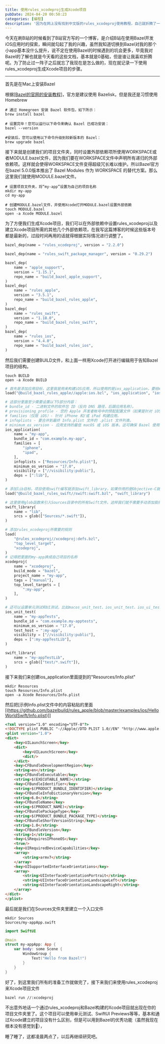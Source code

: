 ```yaml
---
title: 使用rules_xcodeproj生成Xcode项目
pubDate: 2024-04-20 00:50:23
categories: [编程]
description: '因为在网上没有找到中文版的rules_xcodeproj使用教程，自己就折腾了一下午，趁着还没忘，记录一下使用rules_xcodeproj生成Xcode项目的步骤……'
---
```


今天在刷B站的时候看到了B站官方写的一个博客，是介绍B站在使用Bazel开发iOS应用时的探索，瞬间就勾起了我的兴趣，虽然我知道切换到Bazel对我的那个小app基本没什么提升，说不定在使用Bazel的时候遇到的坑会更多，毕竟我对Bazel的了解也就是今天看的这些文档，基本就是0基础，但是谁让我喜欢折腾呢。为了防止过一阵子之后就忘了我现在是怎么做的，现在就记录一下使用rules_xcodeproj生成Xcode项目的步骤。

---

首先是在Mac上安装Bazel

根据[[Bazel的官网的安装教程](https://bazel.build/install/os-x?hl=zh-cn)]，官方是建议使用 Bazelisk，但是我还是习惯使用Homebrew

```shell
# 通过 Homegreen 安装 Bazel 软件包，如下所示：
brew install bazel

# 设置完毕！您可以运行以下命令来确认 Bazel 已成功安装：
bazel --version

#安装后，您可以使用以下命令升级到较新版本的 Bazel：
brew upgrade bazel
```

接下来就是创建我们的项目文件夹，同时设置外部依赖项所使用WORKSPACE或者MODULE.bazel文件，因为我们要在WORKSPACE文件中声明所有递归的外部依赖项。这样就会使得WORKSPACE文件变得超级冗长难以维护。所以Bazel官方在bazel 5.0.0版本推出了 Bazel Modules 作为 WORKSPACE 的替代方案。那么这里我们就使用MODULE.bazel文件。

```shell
# 设置项目文件夹，将“my-app”设置为自己的项目名称
mkdir my-app
cd my-app

# 创建MODULE.bazel文件，并使用Xcode打开MODULE.bazel设置外部依赖
touch MODULE.bazel
open -a Xcode MODULE.bazel
```

为了方便我们生成Xcode项目，我们可以在外部依赖中设置rules_xcodeproj以及建立Xcode项目所需的其他几个外部依赖项，在我写这篇博客的时候这些版本号都是最新的，过段时间再用的话就得根据实际情况进行调整了。
```python
bazel_dep(name = "rules_xcodeproj", version = "2.2.0")

bazel_dep(name = "rules_swift_package_manager", version = "0.29.2")

bazel_dep(
    name = "apple_support",
    version = "1.15.1",
    repo_name = "build_bazel_apple_support",
)
bazel_dep(
    name = "rules_apple",
    version = "3.5.1",
    repo_name = "build_bazel_rules_apple",
)
bazel_dep(
    name = "rules_swift",
    version = "1.18.0",
    repo_name = "build_bazel_rules_swift",
)
bazel_dep(
    name = "rules_ios",
    version = "4.4.0",
    repo_name = "build_bazel_rules_ios",
)
```

然后我们需要创建BUILD文件，和上面一样用Xcode打开进行编辑用于告知Bazel项目的结构。
```shell
touch BUILD
open -a Xcode BUILD
```
```python
# 首先是添加应用目标，这里我是用来构建iOS应用，所以使用的是ios_application，要给macOS写应用的话就换成macos_application。
load("@build_bazel_rules_apple//apple:ios.bzl", "ios_application", "ios_unit_test",)

# 这部分里面至少需要设置以下5部分内容：
# bundle_id - 二进制文件的软件包 ID（反向 DNS 路径，后跟应用名称）。
# provisioning_profile - 您的 Apple 开发者帐号中的预配配置文件（如果是针对 iOS 设备进行构建）。
# families（仅限 iOS）- 针对 iPhone 和/或 iPad 构建应用。
# infoplists - 要合并到最终 Info.plist 文件的 .plist 文件列表。
# minimum_os_version - 应用支持的最低 macOS 或 iOS 版本。这可确保 Bazel 使用正确的 API 级别构建应用。
ios_application(
    name = "my-app",
    bundle_id = "com.example.my-app",
    families = [
        "iphone",
        "ipad",
    ],
    infoplists = ["Resources/Info.plist"],
    minimum_os_version = "17.0",
    visibility = ["//visibility:public"],
    deps = [":lib"],
)

# 添加lib目标，项目使用swift编写就添加swift_library，如果你用的是Objective-C就使用objc_library
load("@build_bazel_rules_swift//swift:swift.bzl", "swift_library")

# 这里使用glob函数来引入Sources目录中的所有Swift文件。这样我们就不需要手动添加我们以后创建的新文件了。
swift_library(
    name = "lib",
    srcs = glob(["Sources/*.swift"]),
)

# 添加rules_xcodeproj所需要的规则
load(
    "@rules_xcodeproj//xcodeproj:defs.bzl",
    "top_level_target",
    "xcodeproj",
)
# 记得把里面的my-app换成自己项目的名称
xcodeproj(
    name = "xcodeproj",
    build_mode = "bazel",
    project_name = "my-app",
    tags = ["manual"],
    top_level_targets = [
        ":my-app",
    ],
)

# 还可以设置单元测试和UI测试，比如macos_unit_test、ios_unit_test、ios_ui_test等等，我这里就简单写一个ios_unit_test的示例，和上面一样，记得把my-app换为自己项目的名称
ios_unit_test(
    name = "my-appTests",
    bundle_id = "com.example.my-apptests",
    minimum_os_version = "17.0",
    test_host = ":my-app",
    visibility = ["//visibility:public"],
    deps = [":my-appTestLib"],
)

swift_library(
    name = "my-appTestLib",
    srcs = glob(["test/*.swift"]),
)
```

接下来我们来创建ios_application里面提到的"Resources/Info.plist"

```shell
mkdir Resources
touch Resources/Info.plist
open -a Xcode Resources/Info.plist
```

然后把[示例Info.plist文件中的内容粘贴的里面[(https://github.com/bazelbuild/rules_apple/blob/master/examples/ios/HelloWorldSwift/Info.plist)]]

```html
<?xml version="1.0" encoding="UTF-8"?>
<!DOCTYPE plist PUBLIC "-//Apple//DTD PLIST 1.0//EN" "http://www.apple.com/DTDs/PropertyList-1.0.dtd">
<plist version="1.0">
<dict>
	<key>UILaunchScreen</key>
	<dict>
		<key>UILaunchScreen</key>
		<dict/>
	</dict>
	<key>CFBundleDevelopmentRegion</key>
	<string>en</string>
	<key>CFBundleExecutable</key>
	<string>$(EXECUTABLE_NAME)</string>
	<key>CFBundleIdentifier</key>
	<string>$(PRODUCT_BUNDLE_IDENTIFIER)</string>
	<key>CFBundleInfoDictionaryVersion</key>
	<string>6.0</string>
	<key>CFBundleName</key>
	<string>$(PRODUCT_NAME)</string>
	<key>CFBundlePackageType</key>
	<string>$(PRODUCT_BUNDLE_PACKAGE_TYPE)</string>
	<key>CFBundleShortVersionString</key>
	<string>1.0</string>
	<key>CFBundleVersion</key>
	<string>1</string>
	<key>LSRequiresIPhoneOS</key>
	<true/>
	<key>UIRequiredDeviceCapabilities</key>
	<array>
		<string>armv7</string>
	</array>
	<key>UISupportedInterfaceOrientations</key>
	<array>
		<string>UIInterfaceOrientationPortrait</string>
		<string>UIInterfaceOrientationLandscapeLeft</string>
		<string>UIInterfaceOrientationLandscapeRight</string>
	</array>
</dict>
</plist>
```

最后就是我们在Sources文件夹里建立一个入口文件

```shell
mkdir Sources
Sources/my-appApp.swift
```
```swift
import SwiftUI

@main
struct my-appApp: App {
    var body: some Scene {
        WindowGroup {
            Text("Hello from Bazel!")
        }
    }
}
```

好了，到这里我们所有的准备工作就做完了，接下来我们来使用rules_xcodeproj来Xcode项目文件
```shell
bazel run //:xcodeproj
```

不出意外地话一个通过rules_xcodeproj和Bazel构建的Xcode项目就出现在你的项目文件夹里了。这个项目可以使用单元测试、SwiftUI Previews等等，基本和通过Xcode建立的项目没有什么区别，但是可以用到Bazel的优秀功能（虽然我现在根本没有感觉到🤣），

睡了睡了，这都凌晨两点了，以后再继续研究吧。